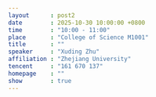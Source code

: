 ```yaml
---
layout      : post2
date        : 2025-10-30 10:00:00 +0800
time        : "10:00 - 11:00"
place       : "College of Science M1001"
title       : ""
speaker     : "Xuding Zhu"
affiliation : "Zhejiang University"
tencent     : "161 670 137"
homepage    : ""
show        : true
---
```

